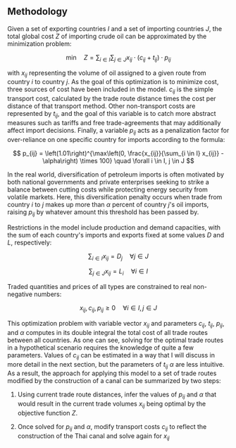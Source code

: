 ## Methodology

Given a set of exporting countries $I$ and a set of importing countries $J$, the total global cost $Z$ of importing crude oil can be approximated by the minimization problem:

$$
\text{min} \quad Z = \sum_{i \in I} \sum_{j \in J} x_{ij} \cdot (c_{ij} + t_{ij}) \cdot p_{ij}
$$

with $x_{ij}$ representing the volume of oil assigned to a given route from country $i$ to country $j$. As the goal of this optimization is to minimize cost, three sources of cost have been included in the model. $c_{ij}$ is the simple transport cost, calculated by the trade route distance times the cost per distance of that transport method. Other non-transport costs are represented by $t_{ij}$, and the goal of this variable is to catch more abstract measures such as tariffs and free trade-agreements that may additionally affect import decisions. Finally, a variable $p_{ij}$ acts as a penalization factor for over-reliance on one specific country for imports according to the formula:

$$
p_{ij} = \left(1.01\right)^{\max\left(0, \frac{x_{ij}}{\sum_{i \in I} x_{ij}} - \alpha\right) \times 100} \quad \forall i \in I, j \in J
$$

In the real world, diversification of petroleum imports is often motivated by both national governments and private enterprises seeking to strike a balance between cutting costs while protecting energy security from volatile markets. Here, this diversification penalty occurs when trade from country $i$ to $j$ makes up more than $\alpha$ percent of country $j$'s oil imports, raising $p_{ij}$ by whatever amount this threshold has been passed by.

Restrictions in the model include production and demand capacities, with the sum of each country's imports and exports fixed at some values $D$ and $L$, respectively:

$$
\sum_{i \in I} x_{ij} = D_j \quad \forall  j \in J
$$

$$
\sum_{j \in J} x_{ij} = L_i \quad \forall i \in I
$$

Traded quantities and prices of all types are constrained to real non-negative numbers:

$$
x_{ij}, c_{ij}, p_{ij} \geq 0 \quad \forall i \in I, j \in J
$$

This optimization problem with variable vector $x_{ij}$ and parameters $c_{ij}$, $t_{ij}$, $p_{ij}$, and $\alpha$ computes in its double integral the total cost of all trade routes between all countries. As one can see, solving for the optimal trade routes in a hypothetical scenario requires the knowledge of quite a few parameters. Values of $c_{ij}$ can be estimated in a way that I will discuss in more detail in the next section, but the parameters of $t_{ij}$ $\alpha$ are less intuitive. As a result, the approach for applying this model to a set of trade routes modified by the construction of a canal can be summarized  by two steps:

1. Using current trade route distances, infer the values of $p_{ij}$ and $\alpha$ that would result in the current trade volumes $x_{ij}$ being optimal by the objective function $Z$. 
  
2. Once solved for $p_{ij}$ and $\alpha$, modify transport costs $c_{ij}$ to reflect the construction of the Thai canal and solve again for $x_{ij}$
